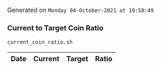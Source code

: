 Generated on `Monday 04-October-2021 at 19:58:49`

### Current to Target Coin Ratio
`current_coin_ratio.sh`

Date|Current|Target|Ratio
---|---|---|---
